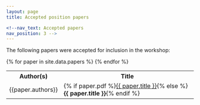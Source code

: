 ```yaml
---
layout: page
title: Accepted position papers

<!--nav_text: Accepted papers
nav_position: 3 -->
---
```


<!-- The accepted papers will be available here before the workshop, if you would like to submit please check out our [Call for Papers](https://www.conversationaluserinterfaces.org/workshops/CHI2023/call-for-papers.html) page for details about submitting to the workshop. -->

The following papers were accepted for inclusion in the workshop:

<table>
  <tr>
    <th>Author(s)</th>
    <th>Title</th>
  </tr>
  {% for paper in site.data.papers %}
  <tr>
    <td>{{paper.authors}}</td>
    <td>{% if paper.pdf %}<a href="{{ paper.pdf | absolute_url }}" title="View the PDF of {{ paper.title }}">{{ paper.title }}</a>{% else %}<strong>{{ paper.title }}</strong>{% endif %}</td>
  </tr>
  {% endfor %}
</table>
